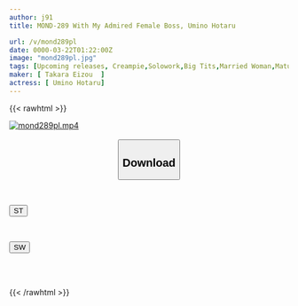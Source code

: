 ```yaml
---
author: j91
title: MOND-289 With My Admired Female Boss, Umino Hotaru

url: /v/mond289pl
date: 0000-03-22T01:22:00Z
image: "mond289pl.jpg"
tags: [Upcoming releases, Creampie,Solowork,Big Tits,Married Woman,Mature Woman,Female Boss	]
maker: [ Takara Eizou  ]
actress: [ Umino Hotaru]
---
```



{{< rawhtml >}}

<div class="video" data-videoid="pending_link_2.html">
    <a href="javascript:;">
        <img src="/v/mond289pl/mond289pl.jpg" width="WIDTH" height="HEIGHT" alt="mond289pl.mp4" loading="lazy">
    </a>
</div>

<script type="text/javascript" src="https://j91.asia/asset/on-demand-pend.js"></script>

<br>
  <link rel="stylesheet" href="https://j91.asia/asset/bs5.css">
  
  <center>
  <button class="btn btn-primary" type="button" data-bs-toggle="collapse" data-bs-target=".multi-collapse" aria-expanded="false" aria-controls="multiCollapseExample1 multiCollapseExample2"><h2>Download</h2></button></center>
</p>
<div class="row">
  <div class="col">
    <div class="collapse multi-collapse" id="multiCollapseExample1">
      <div class="card card-body">
	      	      <br>
<div class="buttons">  
<p><a href="https://j91.asia/pending_link_2.html" target="_blank"><button class="btn-hover color-3"><i class="fa fa-download"></i> ST</button></a></p></div>
    </div>
  </div>
</div>
  <div class="col">
    <div class="collapse multi-collapse" id="multiCollapseExample2">
      <div class="card card-body">
	      <br>
<div class="buttons">
<p><a href="https://j91.asia/pending_link_2.html" target="_blank"><button class="btn-hover color-2"><i class="fa fa-download"></i> SW</button></a></p></div>
<br><br>
      </div>
    </div>
  </div>
</div>

{{< /rawhtml >}}